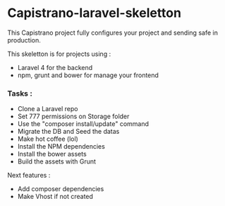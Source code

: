 # Capistrano-laravel-skeletton

This Capistrano project fully configures your project and sending safe in production.

This skeletton is for projects using : 
- Laravel 4 for the backend
- npm, grunt and bower for manage your frontend

### Tasks :
- Clone a Laravel repo
- Set 777 permissions on Storage folder
- Use the "composer install/update" command
- Migrate the DB and Seed the datas
- Make hot coffee (lol)
- Install the NPM dependencies
- Install the bower assets
- Build the assets with Grunt

Next features :
- Add composer dependencies
- Make Vhost if not created
